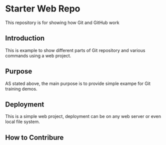 # Starter Web Repo


This repository is for showing how Git and GitHub work


## Introduction

This is example to show different parts of Git repository and various commands using a web project.

## Purpose

AS stated above, the main purpose is to provide simple exampe for Git training demos.

## Deployment

This is a simple web project, deployment can be on any web server or even local file system.

## How to Contribure
